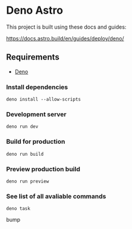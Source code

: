 # Deno Astro

This project is built using these docs and guides:

https://docs.astro.build/en/guides/deploy/deno/

## Requirements

- [Deno](https://deno.com/)

### Install dependencies

```
deno install --allow-scripts
```

### Development server

```
deno run dev
```

### Build for production

```
deno run build
```

### Preview production build

```
deno run preview
```

### See list of all avaliable commands

```
deno task
```

bump
